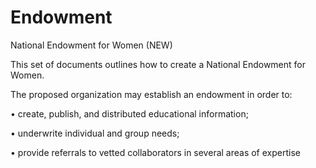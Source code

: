 # Endowment
National Endowment for Women (NEW) 
 
This set of documents outlines how to create 
a National Endowment for Women.

The proposed organization may establish an 
endowment in order to: 

• create, publish, and distributed 
  educational information; 

• underwrite individual and group needs;

• provide referrals to vetted collaborators 
  in several areas of expertise
